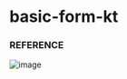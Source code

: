 # basic-form-kt


### REFERENCE
![image](https://user-images.githubusercontent.com/72588010/202904424-ec5bd3ac-6a48-425f-a991-c28eb3633baa.png)
